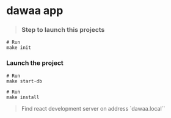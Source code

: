 # dawaa app

> ### Step to launch this projects

```shell
# Run
make init
```

### Launch the project

```
# Run
make start-db
```

```
# Run
make install
```

> Find react development server on address `dawaa.local``
